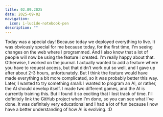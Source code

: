 ```yaml
---
title: 02.09.2025
date: 2025-09-02
navigation:
  icon: i-lucide-notebook-pen
description: ""
---
```


Today was a special day! Because today we deployed everything to live. It was obviously special for me because today, for the first time, I'm seeing changes on the web where I programmed. And I also know that a lot of people will now be using the feature I created. I'm really happy about that. Otherwise, I worked on the journal. I actually wanted to add a feature where you have to request access, but that didn't work out so well, and I gave up after about 2-3 hours, unfortunately. But I think the feature would have made everything a bit more complicated, so it was probably better this way. Later, I wanted to try something small: I wanted to program an AI, or rather, the AI ​​should develop itself. I made two different games, and the AI ​​is currently training this. But I found it so exciting that I lost track of time. I'll definitely link the GitHub project when I'm done, so you can see what I've done. It was definitely very educational and I had a lot of fun because I now have a better understanding of how AI is evolving. :D